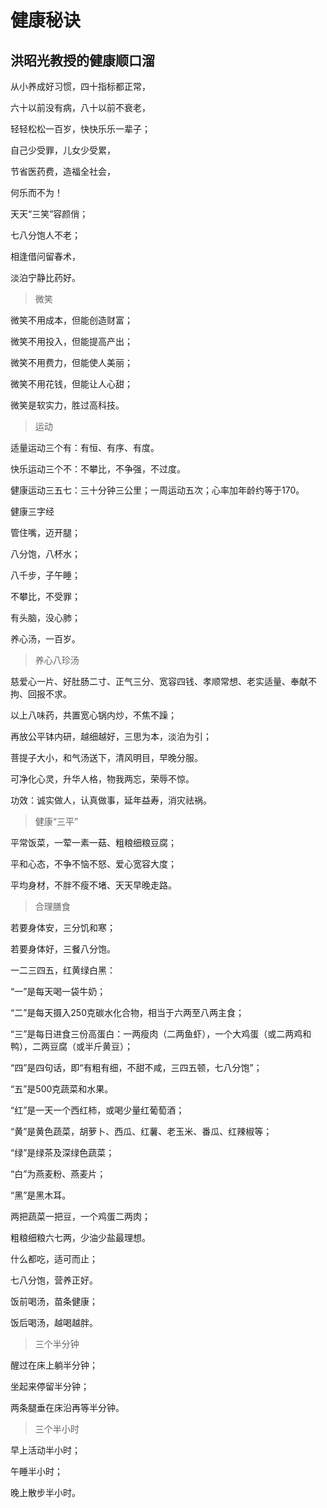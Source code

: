# 健康秘诀

## 洪昭光教授的健康顺口溜

从小养成好习惯，四十指标都正常，

六十以前没有病，八十以前不衰老，

轻轻松松一百岁，快快乐乐一辈子；

自己少受罪，儿女少受累，

节省医药费，造福全社会，

何乐而不为！

天天“三笑”容颜俏；

七八分饱人不老；

相逢借问留春术，

淡泊宁静比药好。

> 微笑

微笑不用成本，但能创造财富；

微笑不用投入，但能提高产出；

微笑不用费力，但能使人美丽；

微笑不用花钱，但能让人心甜；

微笑是软实力，胜过高科技。

> 运动

适量运动三个有：有恒、有序、有度。

快乐运动三个不：不攀比，不争强，不过度。

健康运动三五七：三十分钟三公里；一周运动五次；心率加年龄约等于170。

健康三字经

管住嘴，迈开腿；

八分饱，八杯水；

八千步，子午睡；

不攀比，不受罪；

有头脑，没心肺；

养心汤，一百岁。

> 养心八珍汤

慈爱心一片、好肚肠二寸、正气三分、宽容四钱、孝顺常想、老实适量、奉献不拘、回报不求。

以上八味药，共置宽心锅内炒，不焦不躁；

再放公平钵内研，越细越好，三思为本，淡泊为引；

菩提子大小，和气汤送下，清风明目，早晚分服。

可净化心灵，升华人格，物我两忘，荣辱不惊。

功效：诚实做人，认真做事，延年益寿，消灾祛祸。

> 健康“三平”

平常饭菜，一荤一素一菇、粗粮细粮豆腐；

平和心态，不争不恼不怒、爱心宽容大度；

平均身材，不胖不瘦不堵、天天早晚走路。

> 合理膳食

若要身体安，三分饥和寒；

若要身体好，三餐八分饱。

一二三四五，红黄绿白黑：

“一”是每天喝一袋牛奶；

“二”是每天摄入250克碳水化合物，相当于六两至八两主食；

“三”是每日进食三份高蛋白：一两瘦肉（二两鱼虾），一个大鸡蛋（或二两鸡和鸭），二两豆腐（或半斤黄豆）；

“四”是四句话，即“有粗有细，不甜不咸，三四五顿，七八分饱”；

“五”是500克蔬菜和水果。

“红”是一天一个西红柿，或喝少量红葡萄酒；

“黄”是黄色蔬菜，胡萝卜、西瓜、红薯、老玉米、番瓜、红辣椒等；

“绿”是绿茶及深绿色蔬菜；

“白”为燕麦粉、燕麦片；

“黑”是黑木耳。

两把蔬菜一把豆，一个鸡蛋二两肉；

粗粮细粮六七两，少油少盐最理想。

什么都吃，适可而止；

七八分饱，营养正好。

饭前喝汤，苗条健康；

饭后喝汤，越喝越胖。

> 三个半分钟

醒过在床上躺半分钟；

坐起来停留半分钟；

两条腿垂在床沿再等半分钟。

> 三个半小时

早上活动半小时；

午睡半小时；

晚上散步半小时。